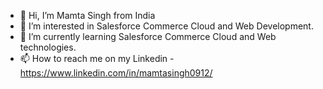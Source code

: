 - 👋 Hi, I’m Mamta Singh from India
- 👀 I’m interested in Salesforce Commerce Cloud and Web Development.
- 🌱 I’m currently learning Salesforce Commerce Cloud and Web technologies.
- 📫 How to reach me on my Linkedin - https://www.linkedin.com/in/mamtasingh0912/

<!---
mamtasingh0912/mamtasingh0912 is a ✨ special ✨ repository because its `README.md` (this file) appears on your GitHub profile.
You can click the Preview link to take a look at your changes.
--->
